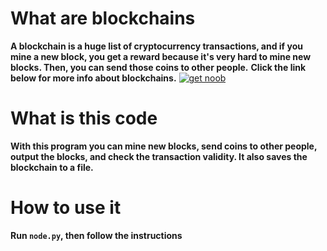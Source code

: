 # What are blockchains
__A blockchain is a huge list of cryptocurrency transactions, and if you mine a new block, you get a reward because it's very hard to mine new blocks. Then, you can send those coins to other people.__
__Click the link below for more info about blockchains.__
[![get noob](https://cdn.discordapp.com/attachments/737574925141016629/841674779236499456/e.png)](https://en.wikipedia.org/wiki/Blockchain)

# What is this code
**With this program you can mine new blocks, send coins to other people, output the blocks, and check the transaction validity. It also saves the blockchain to a file.**

# How to use it
**Run `node.py`, then follow the instructions**
